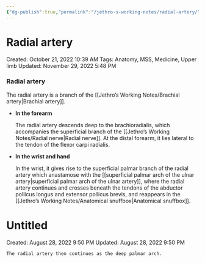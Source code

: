 ```yaml
---
{"dg-publish":true,"permalink":"/jethro-s-working-notes/radial-artery/","dgPassFrontmatter":true}
---
```



# Radial artery

Created: October 21, 2022 10:39 AM
Tags: Anatomy, MSS, Medicine, Upper limb
Updated: November 29, 2022 5:48 PM

### Radial artery

The radial artery is a branch of the [[Jethro’s Working Notes/Brachial artery\|Brachial artery]].

- **In the forearm**
    
    The radial artery descends deep to the brachioradialis, which accompanies the superficial branch of the [[Jethro’s Working Notes/Radial nerve\|Radial nerve]]. At the distal forearm, it lies lateral to the tendon of the flexor carpi radialis.
    
- ******************************************In the wrist and hand******************************************
    
    In the wrist, it gives rise to the superficial palmar branch of the radial artery which anastamose with the [[superficial palmar arch of the ulnar artery\|superficial palmar arch of the ulnar artery]], where the radial artery continues and crosses beneath the tendons of the abductor pollicus longus and extensor pollicus brevis, and reappears in the [[Jethro’s Working Notes/Anatomical snuffbox\|Anatomical snuffbox]].
    
    
<div class="transclusion internal-embed is-loaded"><div class="markdown-embed">





# Untitled

Created: August 28, 2022 9:50 PM
Updated: August 28, 2022 9:50 PM

</div></div>

    
    The radial artery then continues as the deep palmar arch.
